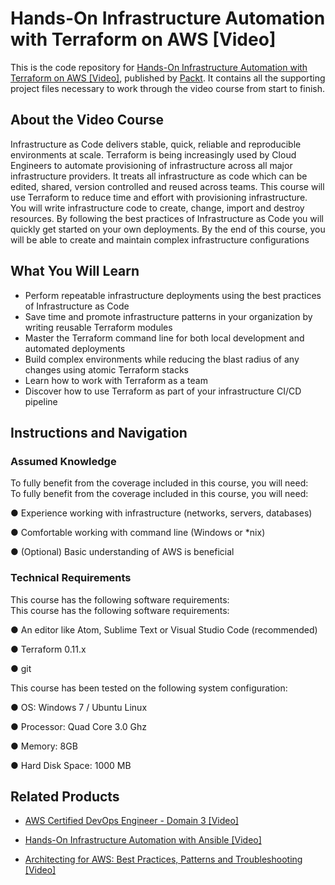 # Hands-On Infrastructure Automation with Terraform on AWS [Video]
This is the code repository for [Hands-On Infrastructure Automation with Terraform on AWS [Video]](https://www.packtpub.com/big-data-and-business-intelligence/hands-infrastructure-automation-terraform-aws-video?utm_source=github&utm_medium=repository&utm_campaign=9781789534849), published by [Packt](https://www.packtpub.com/?utm_source=github). It contains all the supporting project files necessary to work through the video course from start to finish.
## About the Video Course
Infrastructure as Code delivers stable, quick, reliable and reproducible environments at scale. Terraform is being increasingly used by Cloud Engineers to automate provisioning of infrastructure across all major infrastructure providers. It treats all infrastructure as code which can be edited, shared, version controlled and reused across teams.
This course will use Terraform to reduce time and effort with provisioning infrastructure. You will write infrastructure code to create, change, import and destroy resources. By following the best practices of Infrastructure as Code you will quickly get started on your own deployments.
By the end of this course, you will be able to create and maintain complex infrastructure configurations


<H2>What You Will Learn</H2>
<DIV class=book-info-will-learn-text>
<UL>
<LI>Perform repeatable infrastructure deployments using the best practices of Infrastructure as Code 
<LI>Save time and promote infrastructure patterns in your organization by writing reusable Terraform modules 
<LI>Master the Terraform command line for both local development and automated deployments 
<LI>Build complex environments while reducing the blast radius of any changes using atomic Terraform stacks 
<LI>Learn how to work with Terraform as a team 
<LI>Discover how to use Terraform as part of your infrastructure CI/CD pipeline </LI></UL></DIV>

## Instructions and Navigation
### Assumed Knowledge
To fully benefit from the coverage included in this course, you will need:<br/>
To fully benefit from the coverage included in this course, you will need:

● Experience working with infrastructure (networks, servers, databases)

● Comfortable working with command line (Windows or *nix)

● (Optional) Basic understanding of AWS is beneficial

### Technical Requirements
This course has the following software requirements:<br/>
This course has the following software requirements:

● An editor like Atom, Sublime Text or Visual Studio Code (recommended)

● Terraform 0.11.x

● git

This course has been tested on the following system configuration:

● OS: Windows 7 / Ubuntu Linux

● Processor: Quad Core 3.0 Ghz

● Memory: 8GB

● Hard Disk Space: 1000 MB


## Related Products
* [AWS Certified DevOps Engineer - Domain 3 [Video]](https://www.packtpub.com/virtualization-and-cloud/aws-certified-devops-engineer-domain-3-video-0?utm_source=github&utm_medium=repository&utm_campaign=9781789340396)

* [Hands-On Infrastructure Automation with Ansible [Video]](https://www.packtpub.com/application-development/hands-infrastructure-automation-ansible-video?utm_source=github&utm_medium=repository&utm_campaign=9781788991599)

* [Architecting for AWS: Best Practices, Patterns and Troubleshooting [Video]](https://www.packtpub.com/application-development/architecting-aws-best-practices-patterns-and-troubleshooting-video?utm_source=github&utm_medium=repository&utm_campaign=9781788472739)


